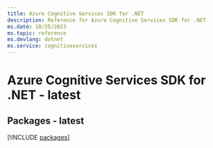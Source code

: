```yaml
---
title: Azure Cognitive Services SDK for .NET
description: Reference for Azure Cognitive Services SDK for .NET
ms.date: 10/25/2023
ms.topic: reference
ms.devlang: dotnet
ms.service: cognitiveservices
---
```

# Azure Cognitive Services SDK for .NET - latest
## Packages - latest
[!INCLUDE [packages](cognitive-services-index.md)]